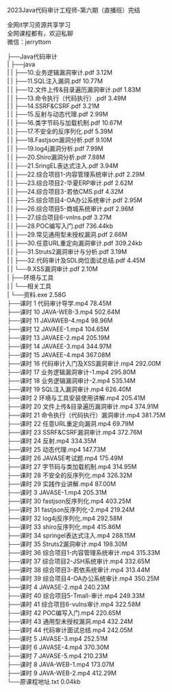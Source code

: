 2023Java代码审计工程师-第六期（直播班）完结

全网it学习资源共享学习<br>全网课程都有，欢迎私聊<br>微信：jerryttom<br>

├──Java代码审计<br> | ├──java<br> | | ├──10.业务逻辑漏洞审计.pdf 3.12M<br> | | ├──11.SQL注入漏洞.pdf 10.77M<br> | | ├──12.文件上传&amp;目录遍历漏洞审计.pdf 1.83M<br> | | ├──13.命令执行（代码执行）.pdf 3.49M<br> | | ├──14.SSRF&amp;CSRF.pdf 3.21M<br> | | ├──15.反射与动态代理.pdf 2.99M<br> | | ├──16.类字节码与加载机制.pdf 10.67M<br> | | ├──17.不安全的反序列化.pdf 5.39M<br> | | ├──18.Fastjson漏洞分析.pdf 9.10M<br> | | ├──19.log4j漏洞分析.pdf 7.99M<br> | | ├──20.Shiro漏洞分析.pdf 7.88M<br> | | ├──21.SringEL表达式注入.pdf 3.94M<br> | | ├──22.综合项目1-内容管理系统审计.pdf 2.29M<br> | | ├──23.综合项目2-华夏ERP审计.pdf 2.62M<br> | | ├──24.综合项目3-若依CMS.pdf 4.32M<br> | | ├──25.综合项目4-OA办公系统审计.pdf 2.95M<br> | | ├──26.综合项目5-商城系统审计.pdf 2.96M<br> | | ├──27.综合项目6-vnlns.pdf 3.27M<br> | | ├──28.POC编写入门.pdf 736.44kb<br> | | ├──29.常见通用型未授权漏洞.pdf 2.66M<br> | | ├──30.任意URL重定向漏洞审计.pdf 309.24kb<br> | | ├──31.Struts2漏洞审计与分析.pdf 3.19M<br> | | ├──32.代码审计及SDL岗位面试总结.pdf 4.45M<br> | | └──9.XSS漏洞审计.pdf 2.10M<br> | ├──环境与工具<br> | | └──相关工具<br> | └──资料.exe 2.58G<br> ├──课时 1 代码审计导学.mp4 78.45M<br> ├──课时 10 JAVA-WEB-3.mp4 502.64M<br> ├──课时 11 JAVAWEB-4.mp4 98.96M<br> ├──课时 12 JAVAEE-1.mp4 104.65M<br> ├──课时 13 JAVAEE-2.mp4 205.19M<br> ├──课时 14 JAVAEE-3.mp4 344.97M<br> ├──课时 15 JAVAEE-4.mp4 367.08M<br> ├──课时 16 代码审计入门及XSS漏洞审计.mp4 292.00M<br> ├──课时 17 业务逻辑漏洞审计-1.mp4 295.80M<br> ├──课时 18 业务逻辑漏洞审计-2.mp4 535.14M<br> ├──课时 19 SQL注入漏洞审计.mp4 626.40M<br> ├──课时 2 环境与工具安装使用讲解.mp4 205.41M<br> ├──课时 20 文件上传&amp;目录遍历漏洞审计.mp4 374.91M<br> ├──课时 21 命令执行（代码执行）漏洞审计.mp4 381.75M<br> ├──课时 22 任意URL重定向漏洞.mp4 69.79M<br> ├──课时 23 SSRF&amp;CSRF漏洞审计.mp4 372.76M<br> ├──课时 24 反射.mp4 334.35M<br> ├──课时 25 动态代理.mp4 147.73M<br> ├──课时 26 JAVASE考试题.mp4 175.49M<br> ├──课时 27 字节码与类加载机制.mp4 314.95M<br> ├──课时 28 不安全的反序列化.mp4 326.32M<br> ├──课时 29 实践作业讲解.mp4 87.00M<br> ├──课时 3 JAVASE-1.mp4 205.31M<br> ├──课时 30 fastjson反序列化.mp4 403.25M<br> ├──课时 31 fastjson反序列化-2.mp4 219.24M<br> ├──课时 32 log4j反序列化.mp4 292.58M<br> ├──课时 33 shiro反序列化.mp4 415.86M<br> ├──课时 34 springel表达式注入.mp4 288.15M<br> ├──课时 35 Struts2漏洞审计.mp4 198.30M<br> ├──课时 36 综合项目1-内容管理系统审计.mp4 315.33M<br> ├──课时 37 综合项目2-JSH系统审计.mp4 332.65M<br> ├──课时 38 综合项目3-若依系统审计.mp4 313.44M<br> ├──课时 39 综合项目4-OA办公系统审计.mp4 350.25M<br> ├──课时 4 JAVASE-2.mp4 240.23M<br> ├──课时 40 综合项目5-Tmall-审计.mp4 249.33M<br> ├──课时 41 综合项目6-vulns审计.mp4 322.58M<br> ├──课时 42 POC编写入门.mp4 220.65M<br> ├──课时 43 通用型未授权漏洞.mp4 432.24M<br> ├──课时 44 代码审计面试总结.mp4 242.05M<br> ├──课时 5 JAVASE-3.mp4 252.51M<br> ├──课时 6 JAVASE-4.mp4 370.30M<br> ├──课时 7 JAVASE-5.mp4 210.23M<br> ├──课时 8 JAVA-WEB-1.mp4 173.07M<br> ├──课时 9 JAVA-WEB-2.mp4 412.29M<br> └──原课程地址.txt 0.04kb